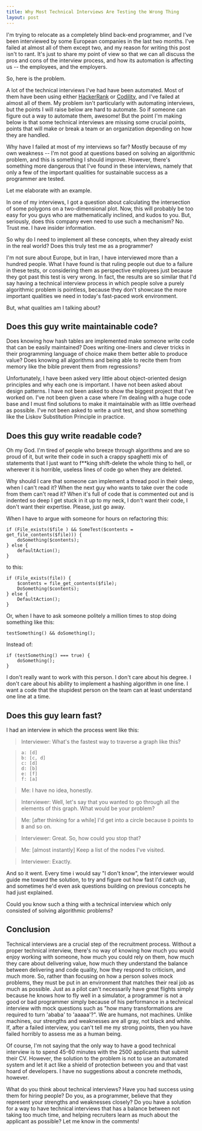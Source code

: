 ```yaml
---
title: Why Most Technical Interviews Are Testing the Wrong Thing  
layout: post
---
```


I'm trying to relocate as a completely blind back-end programmer, and I've been interviewed by some European companies in the last two months. I've failed at almost all of them except two, and my reason for writing this post isn't to rant. It's just to share my point of view so that we can all discuss the pros and cons of the interview process, and how its automation is affecting us -- the employees, and the employers.

So, here is the problem.

A lot of the technical interviews I've had have been automated. Most of them have been using either [HackerRank][] or [Codility][], and I've failed at almost all of them. My problem isn't particularly with automating interviews, but the points I will raise below are hard to automate. So if someone can figure out a way to automate them, awesome! But the point I'm making below is that some technical interviews are missing some crucial points, points that will make or break a team or an organization depending on how they are handled.

Why have I failed at most of my  interviews so far? Mostly because of my own weakness -- I'm not good at questions based on solving an algorithmic problem, and this is something I should improve. However, there's something more dangerous that I've found in these interviews, namely that only a few of the important qualities for sustainable success as a programmer are tested.

Let me elaborate with an example.

In one of my interviews, I got a question about calculating the intersection of some polygons on a two-dimensional plot. Now, this will probably be too easy for you guys who are mathematically inclined, and kudos to you. But, seriously, does this company even need to use such a mechanism? No. Trust me. I have insider information.

So why do I need to implement all these concepts, when they already exist in the real world? Does this truly test me as a programmer?

I'm not sure about Europe, but in Iran, I have interviewed more than a hundred people. What I have found is that ruling people out due to a failure in these tests, or considering them as perspective employees just because they got past this test is  very wrong. In fact, the results are so similar that I'd say having a technical interview process in which people solve a purely algorithmic problem is pointless, because they don't showcase the more important qualities we need in today's fast-paced work environment.

But, what qualities am I talking about?

## Does this guy write maintainable code?

Does knowing how hash tables are implemented make someone write code that can be easily maintained? Does writing one-liners and clever tricks in their programming language of choice make them better able to produce value? Does knowing all algorithms and being able to recite them from memory like the bible prevent them from regressions?

Unfortunately, I have been asked very little about object-oriented design principles and why each one is important. I have not been asked about design patterns. I have not been asked to show the biggest project that I've worked on. I've not been given a case where I'm dealing with a huge code base and I must find solutions to make it maintainable with as little overhead as possible. I've not been asked to write a unit test, and show something like the Liskov Substitution Principle in practice.

## Does this guy write readable code?

Oh my God. I'm tired of people who breeze through algorithms and are so proud of it, but write their code in such a crappy spaghetti mix of statements that I just want to f**king shift-delete the whole thing to hell, or wherever it is horrible, useless lines of code go when they are deleted.

Why should I care that someone can implement a thread pool in their sleep, when I can't read it? When the next guy who wants to take over the code from them can't read it? When it's full of code that is commented out and is indented so deep I get stuck in it up to my neck, I don't want their code, I don't want their expertise. Please, just go away.

When I have to argue with someone for hours on refactoring this:

```
if (File_exists($file ) && SomeTest($contents = get_file_contents($file))) {
    doSomething($contents);
} else {
    defaultAction();
}
```

to this:

```
if (File_exists(file)) {
    $contents = file_get_contents($file);
    DoSomething($contents);
} else {
    DefaultAction();
}
```

Or, when I have to ask someone politely a million times to stop doing something like this:

```
testSomething() && doSomething();
```

Instead of:

```
if (testSomething() === true) {
    doSomething();
}
```

I don't really want to work with this person. I don't care about his degree. I don't care about his ability to implement a hashing algorithm in one line. I want a code that the stupidest person on the team can at least understand one line at a time.

## Does this guy learn fast?

I had an interview in which the process went like this:

> Interviewer: What's the fastest way to traverse a graph like this?

> ```
> a: [d]
> b: [c, d]
> c: [d]
> d: [b]
> e: [f]
> f: [a]
> ```

> Me: I have no idea, honestly.

> Interviewer: Well, let's say that you wanted to go through all the elements of this graph. What would be your problem?

> Me: [after thinking for a while] I'd get into a circle because `D` points to `B` and so on.

> Interviewer: Great. So, how could you stop that?

> Me: [almost instantly] Keep a list of the nodes I've visited.

> Interviewer: Exactly.

And so it went. Every time i would say "I don't know", the interviewer would guide me toward the solution, to try and figure out how fast I'd catch up, and sometimes he'd even ask questions building on previous concepts he had just explained.

Could you know such a thing with a technical interview which only consisted of solving algorithmic problems?

## Conclusion

Technical interviews are a crucial step of the recruitment process. Without a proper technical interview, there's no way of knowing how much you would enjoy working with someone, how much you could rely on them, how much they care about delivering value, how much they understand the balance between delivering and code quality, how they respond to criticism, and much more. So, rather than focusing on how a person solves mock problems, they must be put in an environment that matches their real job as much as possible. Just as a pilot can't necessarily have great flights simply because he knows how to fly well in a simulator, a programmer is not a good or bad programmer simply because of his performance in a technical interview with mock questions such as "how many transformations are required to turn 'ababa' to 'aaaaa'?". We are humans, not machines. Unlike machines, our strengths and weaknesses are all gray, not black and white. If, after a failed interview, you can't tell me my strong points, then you have failed horribly to assess me as a human being.

Of course, I'm not saying that the only way to have a good technical interview is to spend 45-60 minutes with the 2500 applicants that submit their CV. However, the solution to the problem is not to use an automated system and let it act like a shield of protection between you and that vast hoard of developers. I have no suggestions about a concrete methods, however.

What do you think about technical interviews? Have you had success using them for hiring people? Do you, as a programmer, believe that they represent your strengths and weaknesses closely? Do you have a solution for a way to have technical interviews that has a balance between not taking too much time, and helping recruiters learn as much about the applicant as possible? Let me know in the comments!

[HackerRank]: https://www.hackerrank.com/
[Codility]: https://codility.com/
